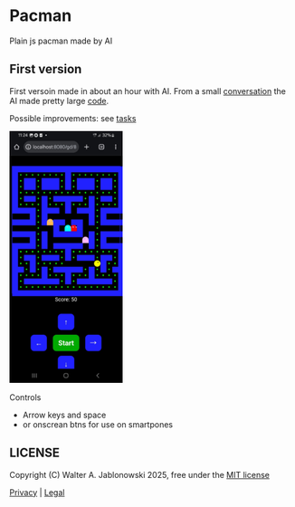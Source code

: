 # Pacman

Plain js pacman made by AI


## First version

First versoin made in about an hour with AI. From a small [conversation](ai_initial.md) the AI made pretty large [code](controller.js).

Possible improvements: see [tasks](tasks.md)


<img src="misc/img.jpg" width="200">


Controls

- Arrow keys and space
- or onscrean btns for use on smartpones


LICENSE
----------------------------------------------------------

Copyright (C) Walter A. Jablonowski 2025, free under the [MIT license](LICENSE)

[Privacy](https://walter-a-jablonowski.github.io/privacy.html) | [Legal](https://walter-a-jablonowski.github.io/imprint.html)
